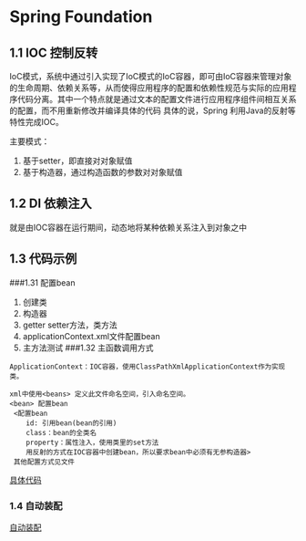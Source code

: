 # Spring Foundation
## 1.1 IOC 控制反转
IoC模式，系统中通过引入实现了IoC模式的IoC容器，即可由IoC容器来管理对象的生命周期、依赖关系等，从而使得应用程序的配置和依赖性规范与实际的应用程序代码分离。其中一个特点就是通过文本的配置文件进行应用程序组件间相互关系的配置，而不用重新修改并编译具体的代码
具体的说，Spring 利用Java的反射等特性完成IOC。

主要模式：
1. 基于setter，即直接对对象赋值
2. 基于构造器，通过构造函数的参数对对象赋值
## 1.2 DI 依赖注入
就是由IOC容器在运行期间，动态地将某种依赖关系注入到对象之中
## 1.3 代码示例
###1.31 配置bean
1. 创建类
2. 构造器
3. getter setter方法，类方法
4. applicationContext.xml文件配置bean
5. 主方法测试
###1.32 主函数调用方式
```
ApplicationContext：IOC容器，使用ClassPathXmlApplicationContext作为实现类。
```
```
xml中使用<beans> 定义此文件命名空间，引入命名空间。
<bean> 配置bean
 <配置bean
    id: 引用bean(bean的引用)
    class：bean的全类名
    property：属性注入，使用类里的set方法
    用反射的方式在IOC容器中创建bean，所以要求bean中必须有无参构造器>
 其他配置方式见文件
```
[具体代码](./doc/Part1.md)
### 1.4 自动装配
[自动装配](./doc/Part2.md)



